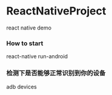 # ReactNativeProject
react native demo

### How to start
react-native run-android

### 检测下是否能够正常识别到你的设备
adb devices
